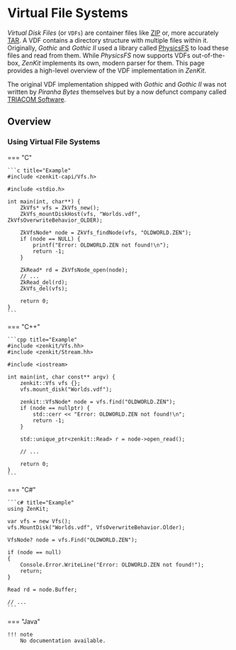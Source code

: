 # Virtual File Systems

*Virtual Disk Files* (or `VDFs`) are container files like [ZIP][] or, more accurately [TAR][]. A VDF contains a
directory structure with multiple files within it. Originally, *Gothic* and *Gothic II* used a library called
[PhysicsFS][] to load these files and read from them. While *PhysicsFS* now supports VDFs out-of-the-box, _ZenKit_
implements its own, modern parser for them. This page provides a high-level overview of the VDF implementation in
_ZenKit_.

The original VDF implementation shipped with *Gothic* and *Gothic II* was not written by *Piranha Bytes* themselves but
by a now defunct company called [TRIACOM Software][].

## Overview

### Using Virtual File Systems

=== "C"

    ```c title="Example"
    #include <zenkit-capi/Vfs.h>

    #include <stdio.h>

    int main(int, char**) {
        ZkVfs* vfs = ZkVfs_new();
        ZkVfs_mountDiskHost(vfs, "Worlds.vdf", ZkVfsOverwriteBehavior_OLDER);

        ZkVfsNode* node = ZkVfs_findNode(vfs, "OLDWORLD.ZEN");
        if (node == NULL) {
            printf("Error: OLDWORLD.ZEN not found!\n");
            return -1;
        }

        ZkRead* rd = ZkVfsNode_open(node);
        // ...
        ZkRead_del(rd);
        ZkVfs_del(vfs);

        return 0;
    }
    ```

=== "C++"

    ```cpp title="Example"
    #include <zenkit/Vfs.hh>
    #include <zenkit/Stream.hh>

    #include <iostream>

    int main(int, char const** argv) {
        zenkit::Vfs vfs {};
        vfs.mount_disk("Worlds.vdf");

        zenkit::VfsNode* node = vfs.find("OLDWORLD.ZEN");
        if (node == nullptr) {
            std::cerr << "Error: OLDWORLD.ZEN not found!\n";
            return -1;
        }

        std::unique_ptr<zenkit::Read> r = node->open_read();

        // ...

        return 0;
    }
    ```

=== "C#"

    ```c# title="Example"
    using ZenKit;

    var vfs = new Vfs();
    vfs.MountDisk("Worlds.vdf", VfsOverwriteBehavior.Older);

    VfsNode? node = vfs.Find("OLDWORLD.ZEN");

    if (node == null)
    {
        Console.Error.WriteLine("Error: OLDWORLD.ZEN not found!");
        return;
    }

    Read rd = node.Buffer;

    // ...
    ```


=== "Java"

    !!! note
        No documentation available.

[ZIP]: https://en.wikipedia.org/wiki/ZIP_(file_format)
[TAR]: https://en.wikipedia.org/wiki/Tar_(computing)
[PhysicsFS]: https://icculus.org/physfs/
[TRIACOM Software]: https://www.northdata.com/Triacom+Software+GmbH,+Bochum/Amtsgericht+Gelsenkirchen+HRB+6340
